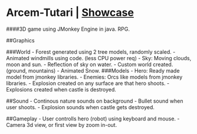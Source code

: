 Arcem-Tutari | [Showcase](https://www.youtube.com/watch?v=s2BDsTCkkGo)
============

####3D game using JMonkey Engine in java. RPG.

##Graphics
  
###World
    - Forest generated using 2 tree models, randomly scaled.
    - Animated windmills using code. (less CPU power req)
    - Sky: Moving clouds, moon and sun.
    - Reflection of sky on water.
    - Custom world created. (ground, mountains)
    - Animated Snow.
###Models
    - Hero: Ready made model from jmonkey libraries.
    - Enemies: Orcs like models from jmonkey libraries.
    - Explosion created on any surface are that hero shoots.
    - Explosions created when castle is destroyed.
  
##Sound
    - Continous nature sounds on background
    - Bullet sound when user shoots.
    - Explosion sounds when castle gets destroyed.

##Gameplay
    - User controlls hero (robot) using keyboard and mouse. 
    - Camera 3d view, or first view by zoom in-out.
